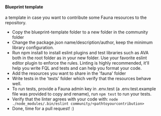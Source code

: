 #### Blueprint template

a template in case you want to contribute some Fauna resources to the repository.
- Copy the blueprint-template folder to a new folder in the community folder
- Change the package.json name/description/author, keep the minimum library configuration.
- Run npm install to install eslint plugins and test libraries such as AVA both in the root folder as in your new folder. Use your favorite eslint editor plugin to enforce the rules. Linting is highly recommended, it'll help you write FQL and tests and can help you format your code.
- Add the resources you want to share in the 'fauna' folder
- Write tests in the 'tests' folder which verify that the resources behave well.
- To run tests, provide a Fauna admin key in .env.test (a .env.test.example file was provided to copy and rename), run ```npm test``` to run your tests.
- Verify that the linter agrees with your code with: ```node ./node_modules/.bin/eslint community/<pathtoyourcontribution>```
- Done, time for a pull request! :)